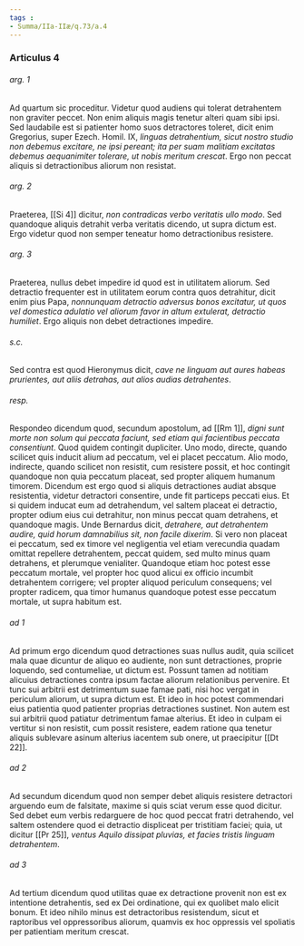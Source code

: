 ```yaml
---
tags : 
- Summa/IIa-IIæ/q.73/a.4
---
```


### Articulus 4

###### arg. 1
Ad quartum sic proceditur. Videtur quod audiens qui tolerat detrahentem non graviter peccet. Non enim aliquis magis tenetur alteri quam sibi ipsi. Sed laudabile est si patienter homo suos detractores toleret, dicit enim Gregorius, super Ezech. Homil. IX, *linguas detrahentium, sicut nostro studio non debemus excitare, ne ipsi pereant; ita per suam malitiam excitatas debemus aequanimiter tolerare, ut nobis meritum crescat*. Ergo non peccat aliquis si detractionibus aliorum non resistat.

###### arg. 2
Praeterea, [[Si 4]] dicitur, *non contradicas verbo veritatis ullo modo*. Sed quandoque aliquis detrahit verba veritatis dicendo, ut supra dictum est. Ergo videtur quod non semper teneatur homo detractionibus resistere.

###### arg. 3
Praeterea, nullus debet impedire id quod est in utilitatem aliorum. Sed detractio frequenter est in utilitatem eorum contra quos detrahitur, dicit enim pius Papa, *nonnunquam detractio adversus bonos excitatur, ut quos vel domestica adulatio vel aliorum favor in altum extulerat, detractio humiliet*. Ergo aliquis non debet detractiones impedire.

###### s.c.
Sed contra est quod Hieronymus dicit, *cave ne linguam aut aures habeas prurientes, aut aliis detrahas, aut alios audias detrahentes*.

###### resp.
Respondeo dicendum quod, secundum apostolum, ad [[Rm 1]], *digni sunt morte non solum qui peccata faciunt, sed etiam qui facientibus peccata consentiunt*. Quod quidem contingit dupliciter. Uno modo, directe, quando scilicet quis inducit alium ad peccatum, vel ei placet peccatum. Alio modo, indirecte, quando scilicet non resistit, cum resistere possit, et hoc contingit quandoque non quia peccatum placeat, sed propter aliquem humanum timorem. Dicendum est ergo quod si aliquis detractiones audiat absque resistentia, videtur detractori consentire, unde fit particeps peccati eius. Et si quidem inducat eum ad detrahendum, vel saltem placeat ei detractio, propter odium eius cui detrahitur, non minus peccat quam detrahens, et quandoque magis. Unde Bernardus dicit, *detrahere, aut detrahentem audire, quid horum damnabilius sit, non facile dixerim*. Si vero non placeat ei peccatum, sed ex timore vel negligentia vel etiam verecundia quadam omittat repellere detrahentem, peccat quidem, sed multo minus quam detrahens, et plerumque venialiter. Quandoque etiam hoc potest esse peccatum mortale, vel propter hoc quod alicui ex officio incumbit detrahentem corrigere; vel propter aliquod periculum consequens; vel propter radicem, qua timor humanus quandoque potest esse peccatum mortale, ut supra habitum est.

###### ad 1
Ad primum ergo dicendum quod detractiones suas nullus audit, quia scilicet mala quae dicuntur de aliquo eo audiente, non sunt detractiones, proprie loquendo, sed contumeliae, ut dictum est. Possunt tamen ad notitiam alicuius detractiones contra ipsum factae aliorum relationibus pervenire. Et tunc sui arbitrii est detrimentum suae famae pati, nisi hoc vergat in periculum aliorum, ut supra dictum est. Et ideo in hoc potest commendari eius patientia quod patienter proprias detractiones sustinet. Non autem est sui arbitrii quod patiatur detrimentum famae alterius. Et ideo in culpam ei vertitur si non resistit, cum possit resistere, eadem ratione qua tenetur aliquis sublevare asinum alterius iacentem sub onere, ut praecipitur [[Dt 22]].

###### ad 2
Ad secundum dicendum quod non semper debet aliquis resistere detractori arguendo eum de falsitate, maxime si quis sciat verum esse quod dicitur. Sed debet eum verbis redarguere de hoc quod peccat fratri detrahendo, vel saltem ostendere quod ei detractio displiceat per tristitiam faciei; quia, ut dicitur [[Pr 25]], *ventus Aquilo dissipat pluvias, et facies tristis linguam detrahentem*.

###### ad 3
Ad tertium dicendum quod utilitas quae ex detractione provenit non est ex intentione detrahentis, sed ex Dei ordinatione, qui ex quolibet malo elicit bonum. Et ideo nihilo minus est detractoribus resistendum, sicut et raptoribus vel oppressoribus aliorum, quamvis ex hoc oppressis vel spoliatis per patientiam meritum crescat.

